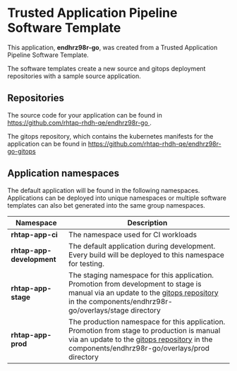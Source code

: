 # Trusted Application Pipeline Software Template

This application, **endhrz98r-go**, was created from a Trusted Application Pipeline Software Template.

The software templates create a new source and gitops deployment repositories with a sample source application. 

## Repositories

The source code for your application can be found in [https://github.com/rhtap-rhdh-qe/endhrz98r-go ](https://github.com/rhtap-rhdh-qe/endhrz98r-go ).
 
The gitops repository, which contains the kubernetes manifests for the application can be found in 
[https://github.com/rhtap-rhdh-qe/endhrz98r-go-gitops ](https://github.com/rhtap-rhdh-qe/endhrz98r-go-gitops ) 

## Application namespaces 

The default application will be found in the following namespaces. Applications can be deployed into unique namespaces or multiple software templates can also bet generated into the same group namespaces.  

|  Namespace   |  Description   |  
| -------- | -------- |
| **rhtap-app-ci** | The namespace used for CI workloads |
| **rhtap-app-development** | The default application during development. Every build will be deployed to this namespace for testing. |
| **rhtap-app-stage** | The staging namespace for this application. Promotion from development to stage is manual via an update to the [gitops repository](https://github.com/rhtap-rhdh-qe/endhrz98r-go-gitops ) in the components/endhrz98r-go/overlays/stage directory |
| **rhtap-app-prod** | The production namespace for this application. Promotion from stage to production is manual via an update to the [gitops repository](https://github.com/rhtap-rhdh-qe/endhrz98r-go-gitops ) in the components/endhrz98r-go/overlays/prod directory |